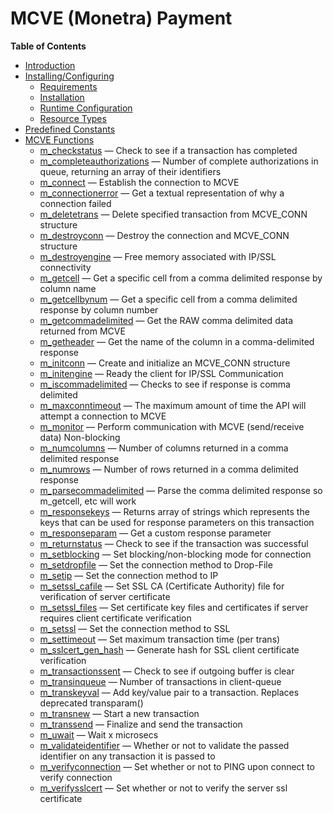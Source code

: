 MCVE (Monetra) Payment
======================

**Table of Contents**

-   [Introduction](/intro/mcve.html)
-   [Installing/Configuring](/mcve/setup.html)
    -   [Requirements](/mcve/setup.html#Requirements)
    -   [Installation](/mcve/setup.html#Installation)
    -   [Runtime
        Configuration](/mcve/setup.html#Runtime%20Configuration)
    -   [Resource Types](/mcve/setup.html#Resource%20Types)
-   [Predefined Constants](/mcve/constants.html)
-   [MCVE Functions](/ref/mcve.html)
    -   [m\_checkstatus](/ref/mcve.html#m_checkstatus) — Check to see if
        a transaction has completed
    -   [m\_completeauthorizations](/ref/mcve.html#m_completeauthorizations)
        — Number of complete authorizations in queue, returning an array
        of their identifiers
    -   [m\_connect](/ref/mcve.html#m_connect) — Establish the
        connection to MCVE
    -   [m\_connectionerror](/ref/mcve.html#m_connectionerror) — Get a
        textual representation of why a connection failed
    -   [m\_deletetrans](/ref/mcve.html#m_deletetrans) — Delete
        specified transaction from MCVE\_CONN structure
    -   [m\_destroyconn](/ref/mcve.html#m_destroyconn) — Destroy the
        connection and MCVE\_CONN structure
    -   [m\_destroyengine](/ref/mcve.html#m_destroyengine) — Free memory
        associated with IP/SSL connectivity
    -   [m\_getcell](/ref/mcve.html#m_getcell) — Get a specific cell
        from a comma delimited response by column name
    -   [m\_getcellbynum](/ref/mcve.html#m_getcellbynum) — Get a
        specific cell from a comma delimited response by column number
    -   [m\_getcommadelimited](/ref/mcve.html#m_getcommadelimited) — Get
        the RAW comma delimited data returned from MCVE
    -   [m\_getheader](/ref/mcve.html#m_getheader) — Get the name of the
        column in a comma-delimited response
    -   [m\_initconn](/ref/mcve.html#m_initconn) — Create and initialize
        an MCVE\_CONN structure
    -   [m\_initengine](/ref/mcve.html#m_initengine) — Ready the client
        for IP/SSL Communication
    -   [m\_iscommadelimited](/ref/mcve.html#m_iscommadelimited) —
        Checks to see if response is comma delimited
    -   [m\_maxconntimeout](/ref/mcve.html#m_maxconntimeout) — The
        maximum amount of time the API will attempt a connection to MCVE
    -   [m\_monitor](/ref/mcve.html#m_monitor) — Perform communication
        with MCVE (send/receive data) Non-blocking
    -   [m\_numcolumns](/ref/mcve.html#m_numcolumns) — Number of columns
        returned in a comma delimited response
    -   [m\_numrows](/ref/mcve.html#m_numrows) — Number of rows returned
        in a comma delimited response
    -   [m\_parsecommadelimited](/ref/mcve.html#m_parsecommadelimited) —
        Parse the comma delimited response so m\_getcell, etc will work
    -   [m\_responsekeys](/ref/mcve.html#m_responsekeys) — Returns array
        of strings which represents the keys that can be used for
        response parameters on this transaction
    -   [m\_responseparam](/ref/mcve.html#m_responseparam) — Get a
        custom response parameter
    -   [m\_returnstatus](/ref/mcve.html#m_returnstatus) — Check to see
        if the transaction was successful
    -   [m\_setblocking](/ref/mcve.html#m_setblocking) — Set
        blocking/non-blocking mode for connection
    -   [m\_setdropfile](/ref/mcve.html#m_setdropfile) — Set the
        connection method to Drop-File
    -   [m\_setip](/ref/mcve.html#m_setip) — Set the connection method
        to IP
    -   [m\_setssl\_cafile](/ref/mcve.html#m_setssl_cafile) — Set SSL CA
        (Certificate Authority) file for verification of server
        certificate
    -   [m\_setssl\_files](/ref/mcve.html#m_setssl_files) — Set
        certificate key files and certificates if server requires client
        certificate verification
    -   [m\_setssl](/ref/mcve.html#m_setssl) — Set the connection method
        to SSL
    -   [m\_settimeout](/ref/mcve.html#m_settimeout) — Set maximum
        transaction time (per trans)
    -   [m\_sslcert\_gen\_hash](/ref/mcve.html#m_sslcert_gen_hash) —
        Generate hash for SSL client certificate verification
    -   [m\_transactionssent](/ref/mcve.html#m_transactionssent) — Check
        to see if outgoing buffer is clear
    -   [m\_transinqueue](/ref/mcve.html#m_transinqueue) — Number of
        transactions in client-queue
    -   [m\_transkeyval](/ref/mcve.html#m_transkeyval) — Add key/value
        pair to a transaction. Replaces deprecated transparam()
    -   [m\_transnew](/ref/mcve.html#m_transnew) — Start a new
        transaction
    -   [m\_transsend](/ref/mcve.html#m_transsend) — Finalize and send
        the transaction
    -   [m\_uwait](/ref/mcve.html#m_uwait) — Wait x microsecs
    -   [m\_validateidentifier](/ref/mcve.html#m_validateidentifier) —
        Whether or not to validate the passed identifier on any
        transaction it is passed to
    -   [m\_verifyconnection](/ref/mcve.html#m_verifyconnection) — Set
        whether or not to PING upon connect to verify connection
    -   [m\_verifysslcert](/ref/mcve.html#m_verifysslcert) — Set whether
        or not to verify the server ssl certificate
